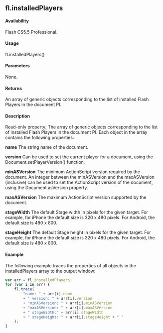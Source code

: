 ## fl.installedPlayers

#### Availability

Flash CS5.5 Professional.

#### Usage

fl.installedPlayers()

#### Parameters

None.

#### Returns

An array of generic objects corresponding to the list of installed Flash Players in the document PI.

#### Description

Read-only property; The array of generic objects corresponding to the list of installed Flash Players in the document PI. Each object in the array contains the following properties:

**name** The string name of the document.

**version** Can be used to set the current player for a document, using the Document.setPlayerVersion() function.

**minASVersion** The minimum ActionScript version required by the document. An integer between the minASVersion and the maxASVersion (inclusive) can be used to set the ActionScript version of the document, using the Document.asVersion property.

**maxASVersion** The maximum ActionScript version supported by the document.

**stageWidth** The default Stage width in pixels for the given target. For example, for iPhone the default size is 320 x 480 pixels. For Android, the default size is 480 x 800.

**stageHeight** The default Stage height in pixels for the given target. For example, for iPhone the default size is 320 x 480 pixels. For Android, the default size is 480 x 800.

#### Example

The following example traces the properties of all objects in the installedPlayers array to the output window:
```javascript
var arr = fl.installedPlayers;
for (var i in arr) {
    fl.trace(
        "name: " + arr[i].name
        + " version: " + arr[i].version
        + "minASVersion: " + arr[i].minASVersion
        + "maxASVersion: " + arr[i].maxASVersion
        + " stageWidth:" + arr[i].stageWidth
        + " stageHeight: " + arr[i].stageHeight + " "
    );
}
```